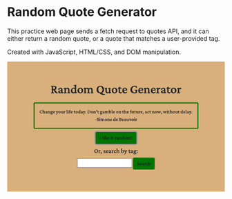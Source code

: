 # Random Quote Generator

This practice web page sends a fetch request to quotes API, and it can either return a random quote, or a quote that matches a user-provided tag.

Created with JavaScript, HTML/CSS, and DOM manipulation.

![quote generator screenshot](randomquotes_screenshot.png)